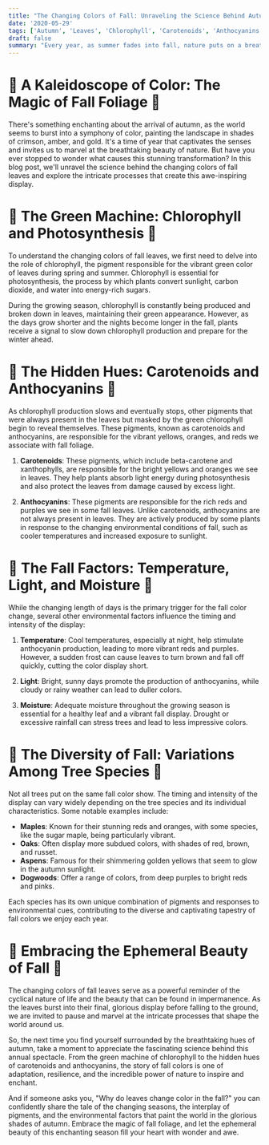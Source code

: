 ```yaml
---
title: "The Changing Colors of Fall: Unraveling the Science Behind Autumns Spectacular Display"
date: '2020-05-29'
tags: ['Autumn', 'Leaves', 'Chlorophyll', 'Carotenoids', 'Anthocyanins','Questions']
draft: false
summary: "Every year, as summer fades into fall, nature puts on a breathtaking display of color, transforming the landscape into a vibrant tapestry of red, orange, and gold. But have you ever wondered what causes this spectacular transformation? In this blog post, we delve into the fascinating science behind the changing colors of fall leaves and explore the intricate processes that create autumns most stunning spectacle."
---
```


# 🍂 A Kaleidoscope of Color: The Magic of Fall Foliage 🍂

There's something enchanting about the arrival of autumn, as the world seems to burst into a symphony of color, painting the landscape in shades of crimson, amber, and gold. It's a time of year that captivates the senses and invites us to marvel at the breathtaking beauty of nature. But have you ever stopped to wonder what causes this stunning transformation? In this blog post, we'll unravel the science behind the changing colors of fall leaves and explore the intricate processes that create this awe-inspiring display.

# 🌿 The Green Machine: Chlorophyll and Photosynthesis 🌿

To understand the changing colors of fall leaves, we first need to delve into the role of chlorophyll, the pigment responsible for the vibrant green color of leaves during spring and summer. Chlorophyll is essential for photosynthesis, the process by which plants convert sunlight, carbon dioxide, and water into energy-rich sugars.

During the growing season, chlorophyll is constantly being produced and broken down in leaves, maintaining their green appearance. However, as the days grow shorter and the nights become longer in the fall, plants receive a signal to slow down chlorophyll production and prepare for the winter ahead.

# 🎨 The Hidden Hues: Carotenoids and Anthocyanins 🎨

As chlorophyll production slows and eventually stops, other pigments that were always present in the leaves but masked by the green chlorophyll begin to reveal themselves. These pigments, known as carotenoids and anthocyanins, are responsible for the vibrant yellows, oranges, and reds we associate with fall foliage.

1. **Carotenoids**: These pigments, which include beta-carotene and xanthophylls, are responsible for the bright yellows and oranges we see in leaves. They help plants absorb light energy during photosynthesis and also protect the leaves from damage caused by excess light.

2. **Anthocyanins**: These pigments are responsible for the rich reds and purples we see in some fall leaves. Unlike carotenoids, anthocyanins are not always present in leaves. They are actively produced by some plants in response to the changing environmental conditions of fall, such as cooler temperatures and increased exposure to sunlight.

# 🍁 The Fall Factors: Temperature, Light, and Moisture 🍁

While the changing length of days is the primary trigger for the fall color change, several other environmental factors influence the timing and intensity of the display:

1. **Temperature**: Cool temperatures, especially at night, help stimulate anthocyanin production, leading to more vibrant reds and purples. However, a sudden frost can cause leaves to turn brown and fall off quickly, cutting the color display short.

2. **Light**: Bright, sunny days promote the production of anthocyanins, while cloudy or rainy weather can lead to duller colors.

3. **Moisture**: Adequate moisture throughout the growing season is essential for a healthy leaf and a vibrant fall display. Drought or excessive rainfall can stress trees and lead to less impressive colors.

# 🌳 The Diversity of Fall: Variations Among Tree Species 🌳

Not all trees put on the same fall color show. The timing and intensity of the display can vary widely depending on the tree species and its individual characteristics. Some notable examples include:

- **Maples**: Known for their stunning reds and oranges, with some species, like the sugar maple, being particularly vibrant.
- **Oaks**: Often display more subdued colors, with shades of red, brown, and russet.
- **Aspens**: Famous for their shimmering golden yellows that seem to glow in the autumn sunlight.
- **Dogwoods**: Offer a range of colors, from deep purples to bright reds and pinks.

Each species has its own unique combination of pigments and responses to environmental cues, contributing to the diverse and captivating tapestry of fall colors we enjoy each year.

# 🍃 Embracing the Ephemeral Beauty of Fall 🍃

The changing colors of fall leaves serve as a powerful reminder of the cyclical nature of life and the beauty that can be found in impermanence. As the leaves burst into their final, glorious display before falling to the ground, we are invited to pause and marvel at the intricate processes that shape the world around us.

So, the next time you find yourself surrounded by the breathtaking hues of autumn, take a moment to appreciate the fascinating science behind this annual spectacle. From the green machine of chlorophyll to the hidden hues of carotenoids and anthocyanins, the story of fall colors is one of adaptation, resilience, and the incredible power of nature to inspire and enchant.

And if someone asks you, "Why do leaves change color in the fall?" you can confidently share the tale of the changing seasons, the interplay of pigments, and the environmental factors that paint the world in the glorious shades of autumn. Embrace the magic of fall foliage, and let the ephemeral beauty of this enchanting season fill your heart with wonder and awe.